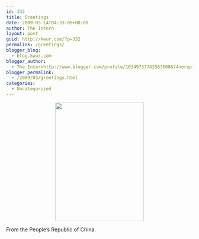 ```yaml
---
id: 332
title: Greetings
date: 2009-03-14T04:33:00+00:00
author: The Intern
layout: post
guid: http://kwur.com/?p=332
permalink: /greetings/
blogger_blog:
  - blog.kwur.com
blogger_author:
  - The Internhttp://www.blogger.com/profile/10349737742583608674noreply@blogger.com
blogger_permalink:
  - /2009/03/greetings.html
categories:
  - Uncategorized
---
```

<div class="pf-content">
  <p>
    <a onblur="try {parent.deselectBloggerImageGracefully();} catch(e) {}" href="http://www.kwur.com/blog/uploaded_images/IMG_0462-757311.JPG"><img style="display:block; margin:0px auto 10px; text-align:center;cursor:pointer; cursor:hand;width: 240px; height: 320px;" src="http://www.kwur.com/blog/uploaded_images/IMG_0462-756813.JPG" border="0" alt="" /></a>
  </p>
  
  <p>
    From the People&#8217;s Republic of China.
  </p>
</div>